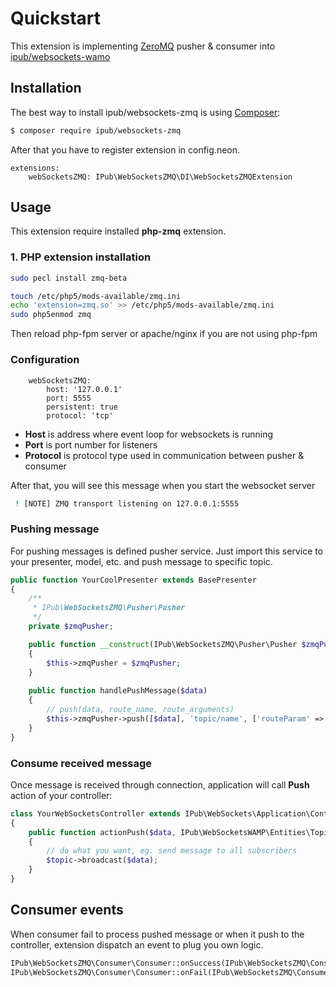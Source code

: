 # Quickstart

This extension is implementing [ZeroMQ](http://zeromq.org/) pusher & consumer into [ipub/websockets-wamo](https://github.com/iPublikuj/websockets-wamp)

## Installation

The best way to install ipub/websockets-zmq is using  [Composer](http://getcomposer.org/):

```sh
$ composer require ipub/websockets-zmq
```

After that you have to register extension in config.neon.

```neon
extensions:
	webSocketsZMQ: IPub\WebSocketsZMQ\DI\WebSocketsZMQExtension
```

## Usage

This extension require installed **php-zmq** extension. 

### 1. PHP extension installation 

```bash
sudo pecl install zmq-beta
```

```bash
touch /etc/php5/mods-available/zmq.ini
echo 'extension=zmq.so' >> /etc/php5/mods-available/zmq.ini
sudo php5enmod zmq
```

Then reload php-fpm server or apache/nginx if you are not using php-fpm

### Configuration

```neon
    webSocketsZMQ:
        host: '127.0.0.1'
        port: 5555
        persistent: true
        protocol: 'tcp'
```

* **Host** is address where event loop for websockets is running
* **Port** is port number for listeners
* **Protocol** is protocol type used in communication between pusher & consumer

After that, you will see this message when you start the websocket server

```sh
 ! [NOTE] ZMQ transport listening on 127.0.0.1:5555
```

### Pushing message

For pushing messages is defined pusher service. Just import this service to your presenter, model, etc. and push message to specific topic.

```php
public function YourCoolPresenter extends BasePresenter
{
    /**
     * IPub\WebSocketsZMQ\Pusher\Pusher
     */
    private $zmqPusher;

    public function __construct(IPub\WebSocketsZMQ\Pusher\Pusher $zmqPusher)
    {
        $this->zmqPusher = $zmqPusher;
    }
    
    public function handlePushMessage($data)
    {
        // push(data, route_name, route_arguments)
        $this->zmqPusher->push([$data], 'topic/name', ['routeParam' => 'routeValue']);
    }
}
```

### Consume received message

Once message is received through connection, application will call **Push** action of your controller:
 
```php
class YourWebSocketsController extends IPub\WebSockets\Application\Controller\Controller
{
    public function actionPush($data, IPub\WebSocketsWAMP\Entities\Topics\ITopic $topic)
    {
        // do what you want, eg. send message to all subscribers
        $topic->broadcast($data);
    }
}
```

## Consumer events

When consumer fail to process pushed message or when it push to the controller, extension dispatch an event to plug you own logic.

```php
IPub\WebSocketsZMQ\Consumer\Consumer::onSuccess(IPub\WebSocketsZMQ\Consumer\Consumer $consumer, $data = NULL)
IPub\WebSocketsZMQ\Consumer\Consumer::onFail(IPub\WebSocketsZMQ\Consumer\Consumer $consumer, $data = NULL)
```
